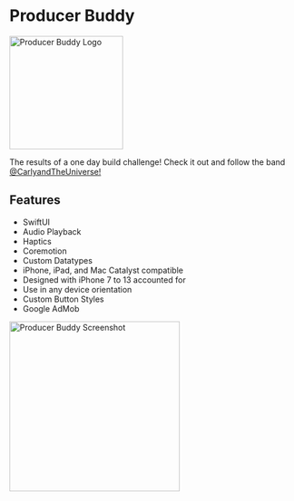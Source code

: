 # Producer Buddy

<img width="200" alt="Producer Buddy Logo" src="https://user-images.githubusercontent.com/20109435/154178234-7e320c6b-3595-477f-aa6f-59873ef560f7.png">

The results of a one day build challenge! Check it out and follow the band [@CarlyandTheUniverse!](https://open.spotify.com/artist/4K5Oety3IR7LcXNBI9I5pd?go=1&sp_cid=832088137704b456efc1b581a55076dd) 

## Features
- SwiftUI
- Audio Playback
- Haptics
- Coremotion
- Custom Datatypes
- iPhone, iPad, and Mac Catalyst compatible
- Designed with iPhone 7 to 13 accounted for
- Use in any device orientation
- Custom Button Styles
- Google AdMob

<img width="300" alt="Producer Buddy Screenshot" src="https://user-images.githubusercontent.com/20109435/154178446-8070c236-9409-4590-a252-8dbcf87529af.PNG">
